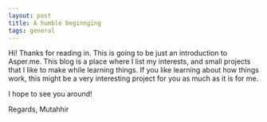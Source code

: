 ```yaml
---
layout: post
title: A humble beginnging
tags: general
---
```


Hi! Thanks for reading in. This is going to be just an introduction to Asper.me. This blog is a place where I list my interests, and small projects that I like to make while learning things. If you like learning about how things work, this might be a very interesting project for you as much as it is for me.

I hope to see you around!

Regards,
Mutahhir

